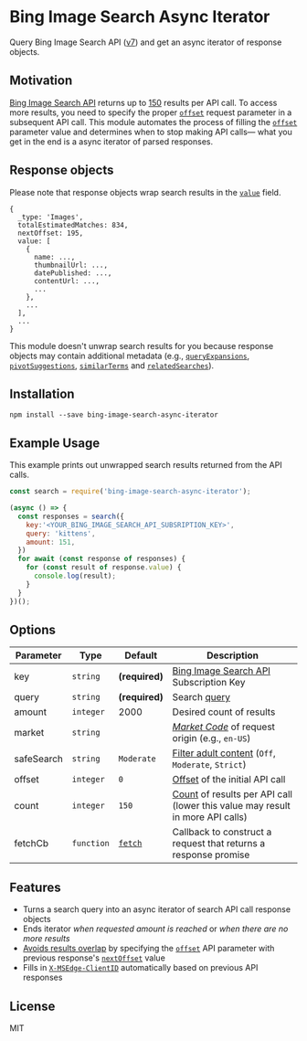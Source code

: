# Bing Image Search Async Iterator
Query Bing Image Search API ([v7](https://docs.microsoft.com/en-us/rest/api/cognitiveservices/bing-images-api-v7-reference)) and get an async iterator of response objects.

## Motivation
[Bing Image Search API](https://azure.microsoft.com/en-us/services/cognitive-services/bing-image-search-api/) returns up to [150](https://docs.microsoft.com/en-us/rest/api/cognitiveservices/bing-images-api-v7-reference#count) results per API call. To access more results, you need to specify the proper [`offset`](https://docs.microsoft.com/en-us/rest/api/cognitiveservices/bing-images-api-v7-reference#offset) request parameter in a subsequent API call. This module automates the process of filling the [`offset`](https://docs.microsoft.com/en-us/rest/api/cognitiveservices/bing-images-api-v7-reference#offset) parameter value and determines when to stop making API calls— what you get in the end is a async iterator of parsed responses.

## Response objects
Please note that response objects wrap search results in the [`value`](https://docs.microsoft.com/en-us/rest/api/cognitiveservices/bing-images-api-v7-reference#images-value) field.

```JS
{
  _type: 'Images',
  totalEstimatedMatches: 834,
  nextOffset: 195,
  value: [
    {
      name: ...,
      thumbnailUrl: ...,
      datePublished: ...,
      contentUrl: ...,
      ...
    },
    ...
  ],
  ...
}
```

This module doesn't unwrap search results for you because response objects may contain additional metadata (e.g., [`queryExpansions`](https://docs.microsoft.com/en-us/rest/api/cognitiveservices/bing-images-api-v7-reference#queryexpansions), [`pivotSuggestions`](https://docs.microsoft.com/en-us/rest/api/cognitiveservices/bing-images-api-v7-reference#pivotsuggestions), [`similarTerms`](https://docs.microsoft.com/en-us/rest/api/cognitiveservices/bing-images-api-v7-reference#similarterms) and [`relatedSearches`](https://docs.microsoft.com/en-us/rest/api/cognitiveservices/bing-images-api-v7-reference#caption-relatedsearches)).

## Installation
```
npm install --save bing-image-search-async-iterator
```

## Example Usage

This example prints out unwrapped search results returned from the API calls.

```js
const search = require('bing-image-search-async-iterator');

(async () => {
  const responses = search({
    key:'<YOUR_BING_IMAGE_SEARCH_API_SUBSRIPTION_KEY>',
    query: 'kittens',
    amount: 151,
  })
  for await (const response of responses) {
    for (const result of response.value) {
      console.log(result);
    }
  }
})();
```

## Options
| Parameter | Type | Default | Description |
| --------- | ---- | ------- | ----------- |
| key | `string` | __(required)__ | [Bing Image Search API](https://azure.microsoft.com/en-us/services/cognitive-services/bing-image-search-api/) Subscription Key |
| query | `string` | __(required)__ | Search [query](https://msdn.microsoft.com/library/ff795620.aspx) |
| amount | `integer` | 2000 | Desired count of results |
| market | `string` | | [*Market Code*](https://docs.microsoft.com/en-us/rest/api/cognitiveservices/bing-images-api-v7-reference#market-codes) of request origin (e.g., `en-US`) |
| safeSearch | `string` | `Moderate` | [Filter adult content](https://docs.microsoft.com/en-us/rest/api/cognitiveservices/bing-images-api-v7-reference#safesearch) (`Off`, `Moderate`, ``Strict``) |
| offset | `integer` | `0` | [Offset](https://docs.microsoft.com/en-us/rest/api/cognitiveservices/bing-images-api-v7-reference#offset) of the initial API call |
| count | `integer` | `150` | [Count](https://docs.microsoft.com/en-us/rest/api/cognitiveservices/bing-images-api-v7-reference#count) of results per API call (lower this value may result in more API calls) |
| fetchCb | `function` | [`fetch`](https://github.com/bitinn/node-fetch) | Callback to construct a request that returns a response promise |

## Features

- Turns a search query into an async iterator of search API call response objects
- Ends iterator _when requested amount is reached_ or _when there are no more results_
- [Avoids results overlap](https://docs.microsoft.com/en-us/rest/api/cognitiveservices/bing-images-api-v7-reference#offset) by specifying the [`offset`](https://docs.microsoft.com/en-us/rest/api/cognitiveservices/bing-images-api-v7-reference#offset) API parameter with previous response's [`nextOffset`](https://docs.microsoft.com/en-us/rest/api/cognitiveservices/bing-images-api-v7-reference#nextoffset) value
- Fills in [`X-MSEdge-ClientID`](https://docs.microsoft.com/en-us/rest/api/cognitiveservices/bing-images-api-v7-reference#clientid) automatically based on previous API responses

## License
MIT
